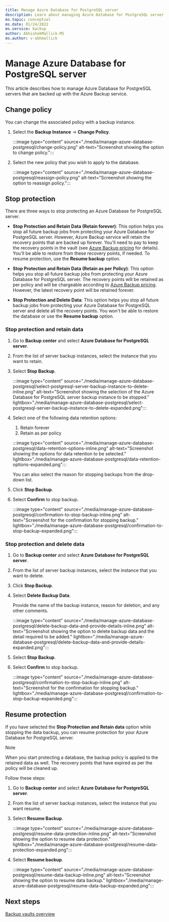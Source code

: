 ```yaml
---
title: Manage Azure Database for PostgreSQL server 
description: Learn about managing Azure Database for PostgreSQL server.
ms.topic: conceptual
ms.date: 01/24/2022
ms.service: backup
author: AbhishekMallick-MS
ms.author: v-abhmallick
---
```


# Manage Azure Database for PostgreSQL server

This article describes how to manage Azure Database for PostgreSQL servers that are backed up with the Azure Backup service.

## Change policy

You can change the associated policy with a backup instance.

1. Select the **Backup Instance** -> **Change Policy**.


   :::image type="content" source="./media/manage-azure-database-postgresql/change-policy.png" alt-text="Screenshot showing the option to change policy.":::
   
1. Select the new policy that you wish to apply to the database.

   :::image type="content" source="./media/manage-azure-database-postgresql/reassign-policy.png" alt-text="Screenshot showing the option to reassign policy.":::

## Stop protection

There are three ways to stop protecting an Azure Database for PostgreSQL server.

- **Stop Protection and Retain Data (Retain forever)**: This option helps you stop all future backup jobs from protecting your Azure Database for PostgreSQL server. However, Azure Backup service will retain the recovery points that are backed up forever. You'll need to pay to keep the recovery points in the vault (see [Azure Backup pricing](https://azure.microsoft.com/pricing/details/backup/) for details). You'll be able to restore from these recovery points, if needed. To resume protection, use the **Resume backup** option.

- **Stop Protection and Retain Data (Retain as per Policy)**: This option helps you stop all future backup jobs from protecting your Azure Database for PostgreSQL server. The recovery points will be retained as per policy and will be chargeable according to [Azure Backup pricing](https://azure.microsoft.com/pricing/details/backup/). However, the latest recovery point will be retained forever.

- **Stop Protection and Delete Data**: This option helps you stop all future backup jobs from protecting your Azure Database for PostgreSQL server and delete all the recovery points. You won't be able to restore the database or use the **Resume backup** option.

### Stop protection and retain data

1. Go to **Backup center** and select **Azure Database for PostgreSQL server**.

1. From the list of server backup instances, select the instance that you want to retain.

1. Select **Stop Backup**.

   :::image type="content" source="./media/manage-azure-database-postgresql/select-postgresql-server-backup-instance-to-delete-inline.png" alt-text="Screenshot showing the selection of the Azure Database for PostgreSQL server backup instance to be stopped." lightbox="./media/manage-azure-database-postgresql/select-postgresql-server-backup-instance-to-delete-expanded.png":::

1. Select one of the following data retention options:

   1. Retain forever
   1. Retain as per policy
   
   :::image type="content" source="./media/manage-azure-database-postgresql/data-retention-options-inline.png" alt-text="Screenshot showing the options for data retention to be selected." lightbox="./media/manage-azure-database-postgresql/data-retention-options-expanded.png":::

   You can also select the reason for stopping backups from the drop-down list.

1. Click **Stop Backup**.

1. Select **Confirm** to stop backup.

   :::image type="content" source="./media/manage-azure-database-postgresql/confirmation-to-stop-backup-inline.png" alt-text="Screenshot for the confirmation for stopping backup." lightbox="./media/manage-azure-database-postgresql/confirmation-to-stop-backup-expanded.png":::

### Stop protection and delete data

1. Go to **Backup center** and select **Azure Database for PostgreSQL server**.

1.  From the list of server backup instances, select the instance that you want to delete.

1. Click **Stop Backup**.

1. Select **Delete Backup Data**.

   Provide the name of the backup instance, reason for deletion, and any other comments.

   :::image type="content" source="./media/manage-azure-database-postgresql/delete-backup-data-and-provide-details-inline.png" alt-text="Screenshot showing the option to delete backup data and the detail required to be added." lightbox="./media/manage-azure-database-postgresql/delete-backup-data-and-provide-details-expanded.png":::

1. Select **Stop Backup**.

1. Select **Confirm** to stop backup.

   :::image type="content" source="./media/manage-azure-database-postgresql/confirmation-to-stop-backup-inline.png" alt-text="Screenshot for the confirmation for stopping backup." lightbox="./media/manage-azure-database-postgresql/confirmation-to-stop-backup-expanded.png":::

## Resume protection

If you have selected the **Stop Protection and Retain data** option while stopping the data backup, you can resume protection for your Azure Database for PostgreSQL server.

>[!Note]
>When you start protecting a database, the backup policy is applied to the retained data as well. The recovery points that have expired as per the policy will be cleaned up.

Follow these steps:

1. Go to **Backup center** and select **Azure Database for PostgreSQL server**.

1. From the list of server backup instances, select the instance that you want resume.

1. Select **Resume Backup**.

   :::image type="content" source="./media/manage-azure-database-postgresql/resume-data-protection-inline.png" alt-text="Screenshot showing the option to resume data protection." lightbox="./media/manage-azure-database-postgresql/resume-data-protection-expanded.png":::

1. Select **Resume backup**.

   :::image type="content" source="./media/manage-azure-database-postgresql/resume-data-backup-inline.png" alt-text="Screenshot showing the option to resume data backup." lightbox="./media/manage-azure-database-postgresql/resume-data-backup-expanded.png":::

## Next steps

[Backup vaults overview](backup-vault-overview.md)
